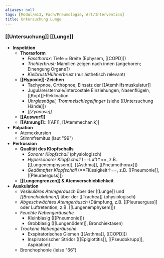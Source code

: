 ```yaml
---
aliases: null
tags: [Modul/m13, Fach/Pneumologie, Art/Intervention]
title: Untersuchung Lunge
---
```

### [[Untersuchung]] [[Lunge]]
- **Inspektion**
	- **Thoraxform**
		- *Fassthorax:* Tiefe = Breite (Ephysem, [[COPD]])
		- *Trichterbrust:* Mamillen zeigen nach innen (angeboren; Einengung Organe?)
		- *Kielbrust/Hühnerbrust* (nur ästhetisch relevant)
	- **[[Hypoxie]]-Zeichen**
		- Tachypnoe, Orthopnoe, Einsatz der [[Atemhilfsmuskulatur]]
		- Juguläre/sternale/intercostale Einziehungen, Nasenflügeln, [[Kopf]]-Reklination
		- *Uhrglasnägel, Trommelschlegelfinger* (siehe [[Untersuchung Hände]])
		- *[[Zyanose]]*
	- **[[Auswurf]]**
	- **[[Atmung]]**:: [[AF]], [[Atemmechanik]]
- **Palpation**
	- Atemexkursion
	- Stimmfremitus (laut "99")
- **Perkussion**
	- **Qualität des Klopfschalls**
		- *Sonorer Klopfschall* (physiologisch)
		- *Hypersonorer Klopfschall* (==Luft↑==, z.B. [[Lungenemphysem]], [[Asthma]], [[Pneumothorax]])
		- *Gedämpfter Klopfschall* (==Flüssigkeit↑==, z.B. [[Pneumonie]], [[Pleuraerguss]])
	- **[[Lungengrenzen]] & Atemverschieblichkeit**
- **Auskulation**
	- *Vesikuläres Atemgeräusch* über der [[Lunge]] und *[[Bronchialatmen]]* über der [[Trachea]] (physiologisch)
	- *Abgeschwächtes Atemgeräusch* (Dämpfung, z.B. [[Pleuraerguss]] oder Luftretention, z.B. [[Lungenemphysem]])
	- *Feuchte Nebengeräusche*
		- Kleinblasig ([[Pneumonie]])
		- Grobblasig ([[Lungenödem]], Bronchiektasen)
	- *Trockene Nebengeräusche*
		- Exspiratorisches Giemen ([[Asthma]], [[COPD]])
		- Inspiratorischer Stridor ([[Epiglottitis]], [[Pseudokrupp]], Aspiration)
	- Bronchophonie (leise "66")